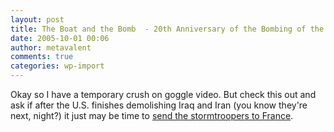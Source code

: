 ```yaml
---
layout: post
title: The Boat and the Bomb  - 20th Anniversary of the Bombing of the Rainbow Warrior
date: 2005-10-01 00:06
author: metavalent
comments: true
categories: wp-import
---
```

Okay so I have a temporary crush on goggle video. But check this out and ask if after the U.S. finishes demolishing Iraq and Iran (you know they're next, night?) it just may be time to <a href="http://video.google.com/videoplay?docid=4363730934900311131&amp;q=wreck">send the stormtroopers  to France</a>.
